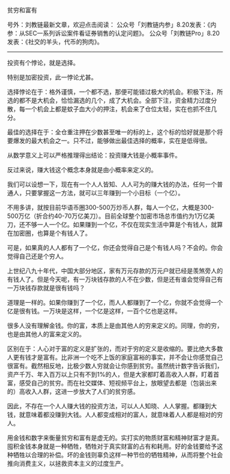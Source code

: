 
贫穷和富有

号外：刘教链最新文章，欢迎点击阅读：
公众号「刘教链内参」8.20发表：《内参：从SEC一系列诉讼案件看证券销售的认定问题》。
公众号「刘教链Pro」8.20发表：《社交的羊头，代币的狗肉》。

* * *

投资有个悖论，就是选择。

特别是加密投资，此一悖论尤甚。

选择悖论在于：格外谨慎，一个都不选，那便可能错过极大的机会。积极下注，所选的都不是大机会，恰恰漏选的几个，成了大机会。全部下注，资金精力过度分散，每一个机会上都是蚊子血大小的押注，机会来了仓位太轻，实在也抓不住几分。

最佳的选择在于：全仓重注押在少数甚至唯一的标的上，这个标的恰好就是那个将要爆发的最大机会之一。只不过，能够做出最佳选择的概率，实在是低得很。

从数学意义上可以严格推理得出结论：投资赚大钱是小概率事件。

反过来说，赚大钱这个概念本身就是由小概率来定义的。

我们可以设想一下，现在有一个人人皆知、人人可为的赚大钱的办法，任何一个普通人，只要掌握这一方法，就可以三年赚到一个小目标（一个亿）。

不用多讲，就按目前华语币圈300-500万炒币人群，每人一个亿，大概是300-500万亿（折合约40-70万亿美刀）。目前全球整个加密市场总市值约为1万亿美刀，还不够一人一个亿。如果赚到一个亿，不仅在现实生活中算是个有钱人，就算在加密圈，也算是个有钱人了。

可是，如果真的人人都有了一个亿，你还会觉得自己是个有钱人吗？不会的。你会觉得自己还是个穷人。

上世纪八九十年代，中国大部分地区，家有万元存款的万元户就已经是羡煞旁人的有钱人了。但是今天呢，有一万块钱存款的人不在少数，但是还有谁会觉得自己有一万块钱存款就是很有钱吗？

道理是一样的。如果你赚到了一个亿，而人人都赚到了一个亿，你就不会觉得一个亿是很有钱。一万块是这样，一个亿是这样，一百个亿也是这样。

很多人没有理解金钱。你的富，本质上是由其他人的穷来定义的。同理，你的穷，也是由其他人的富来定义的。

区别在于：人心对于富的定义是扩张的，而对于穷的定义是收缩的。要比绝大多数人更有钱才是富有。比非洲一个吃不上饭的家庭富裕的事实，并不会让你感觉自己很富有。截然相反地，比极少数人穷就会让你感到贫穷。虽然统计数字告诉我们，资产千万、年入百万以上只有不到1%的人，但是大家都盯着高收入人群，盯着首富，感受自己的贫穷。而在社交媒体、短视频平台上，放眼望去都是（包装出来的）高收入人群，这进一步放大了人们的贫穷感。

因此，不存在一个人人赚大钱的投资方法，可以人人知晓、人人掌握。都赚到大钱，就意味着都没赚到大钱。人人都变成相对的富人，就意味着人人都是相对的穷人。

用金钱和数字来衡量贫穷和富有是虚无的。实打实的物质财富和精神财富才是真。囤积金钱本身就是一种牺牲，牺牲对于真实财富的占有和耗用。好的金钱要给予这种牺牲以合理的补偿。坏的金钱则辜负这样一种节俭的牺牲精神，从而将整个社会推向消费主义，以拯救资本主义的过度生产。

